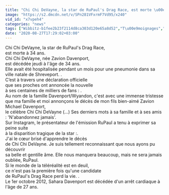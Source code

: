```yaml
---
title: "Chi Chi DeVayne, la star de RuPaul's Drag Race, est morte \u00e0 34 ans"
image: "https://s2.dmcdn.net/v/SPn281VFxrmF7Vd95/x240"
vid_id: "x7vpeh4"
categories: "news"
tags: ["Wibbitz-b1fee2b23f2114d8ca303d120e65a8d52","T\u00e9moignages","Faits divers"]
date: "2020-08-27T17:29:02+03:00"
---
```

Chi Chi DeVayne, la star de RuPaul's Drag Race,   <br>est morte à 34 ans.  <br>Chi Chi DeVayne, née Zavion Davenport,   <br>est décédée jeudi à l'âge de 34 ans.  <br>Elle avait été hospitalisée pendant un mois pour une pneumonie dans sa ville natale de Shreveport. .  <br>C’est à travers une déclaration officielle   <br>que ses proches ont annoncée la nouvelle   <br>à ses centaines de milliers de fans : .  <br>Au nom de la famille Davenport/Wyandon, c'est avec une immense tristesse que ma famille et moi annonçons le décès de mon fils bien-aimé Zavion Michael Davenport,   <br>le célèbre Chi Chi DeVayne (…) Ses derniers mots à sa famille et à ses amis : 'N'abandonnez jamais'.  <br>Sur Instagram, le présentateur de l'émission RuPaul a tenu à exprimer sa peine suite   <br>à la disparition tragique de la star :.  <br>J'ai le cœur brisé d'apprendre le décès   <br>de Chi Chi DeVayne. Je suis tellement reconnaissant que nous ayons pu découvrir   <br>sa belle et gentille âme. Elle nous manquera beaucoup, mais ne sera jamais oubliée, RuPaul.  <br>Si le monde de la téléréalité est en deuil,   <br>ce n'est pas la première fois qu'une candidate   <br>de RuPaul's Drag Race perd la vie. .  <br>Le 1er octobre 2012, Sahara Davenport est décédée d'un arrêt cardiaque à l'âge de 27 ans. 
